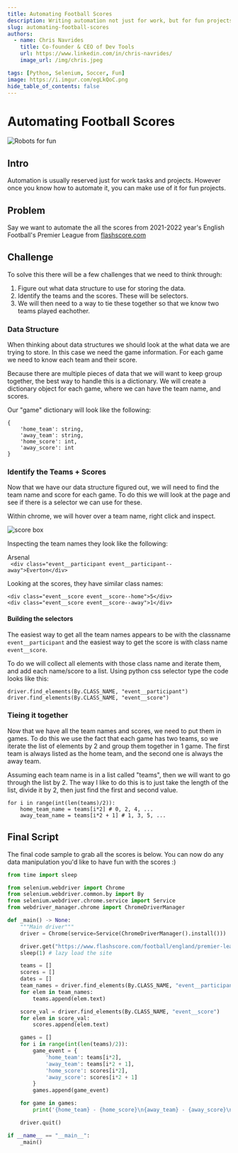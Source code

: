 ```yaml
---
title: Automating Football Scores
description: Writing automation not just for work, but for fun projects
slug: automating-football-scores
authors:
  - name: Chris Navrides
    title: Co-founder & CEO of Dev Tools
    url: https://www.linkedin.com/in/chris-navrides/
    image_url: /img/chris.jpeg

tags: [Python, Selenium, Soccer, Fun]
image: https://i.imgur.com/egLkQoC.png
hide_table_of_contents: false
---
```


# Automating Football Scores
![Robots for fun](https://i.imgur.com/egLkQoC.png)

## Intro
Automation is usually reserved just for work tasks and projects. However once you know how to automate it, you can make use of it for fun projects.

## Problem
Say we want to automate the all the scores from 2021-2022 year's English Football's Premier League from [flashscore.com](https://www.flashscore.com/football/england/premier-league-2021-2022/results/)

## Challenge
To solve this there will be a few challenges that we need to think through:
1. Figure out what data structure to use for storing the data.
2. Identify the teams and the scores. These will be selectors.
3. We will then need to a way to tie these together so that we know two teams played eachother.

### Data Structure
When thinking about data structures we should look at the what data we are trying to store. In this case we need the game information. For each game we need to know each team and their score.

Because there are multiple pieces of data that we will want to keep group together, the best way to handle this is a dictionary. We will create a dictionary object for each game, where we can have the team name, and scores.

Our "game" dictionary will look like the following:
```
{
    'home_team': string,
    'away_team': string,
    'home_score': int,
    'away_score': int
}
```


### Identify the Teams + Scores
Now that we have our data structure figured out, we will need to find the team name and score for each game. To do this we will look at the page and see if there is a selector we can use for these.

Within chrome, we will hover over a team name, right click and inspect.

![score box](https://i.imgur.com/VRNR6M8.png)

Inspecting the team names they look like the following:
    <div class="event__participant event__participant--home fontBold">Arsenal</div>`
    <div class="event__participant event__participant--away">Everton</div>`

Looking at the scores, they have similar class names:

    <div class="event__score event__score--home">5</div>
    <div class="event__score event__score--away">1</div>

#### Building the selectors
The easiest way to get all the team names appears to be with the classname `event__participant` and the easiest way to get the score is with class name `event__score`.

To do we will collect all elements with those class name and iterate them, and add each name/score to a list. Using  python css selector type the code looks like this:

    driver.find_elements(By.CLASS_NAME, "event__participant")
    driver.find_elements(By.CLASS_NAME, "event__score")

### Tieing it together
Now that we have all the team names and scores, we need to put them in games. To do this we use the fact that each game has two teams, so we iterate the list of elements by 2 and group them together in 1 game. The first team is always listed as the home team, and the second one is always the away team.

Assuming each team name is in a list called "teams", then we will want to go through the list by 2. The way I like to do this is to just take the length of the list, divide it by 2, then just find the first and second value.

```
for i in range(int(len(teams)/2)):
    home_team_name = teams[i*2] # 0, 2, 4, ...
    away_team_name = teams[i*2 + 1] # 1, 3, 5, ...
```

## Final Script
The final code sample to grab all the scores is below. You can now do any data manipulation you'd like to have fun with the scores :)

```py
from time import sleep

from selenium.webdriver import Chrome
from selenium.webdriver.common.by import By
from selenium.webdriver.chrome.service import Service
from webdriver_manager.chrome import ChromeDriverManager

def _main() -> None:
    """Main driver"""
    driver = Chrome(service=Service(ChromeDriverManager().install()))

    driver.get("https://www.flashscore.com/football/england/premier-league-2021-2022/results/")
    sleep(1) # lazy load the site

    teams = []
    scores = []
    dates = []
    team_names = driver.find_elements(By.CLASS_NAME, "event__participant")
    for elem in team_names:
        teams.append(elem.text)

    score_val = driver.find_elements(By.CLASS_NAME, "event__score")
    for elem in score_val:
        scores.append(elem.text)

    games = []
    for i in range(int(len(teams)/2)):
        game_event = {
            'home_team': teams[i*2],
            'away_team': teams[i*2 + 1],
            'home_score': scores[i*2],
            'away_score': scores[i*2 + 1]
        }
        games.append(game_event)

    for game in games:
        print('{home_team} - {home_score}\n{away_team} - {away_score}\n'.format(**game))

    driver.quit()

if __name__ == "__main__":
    _main()

```